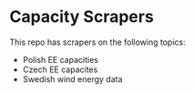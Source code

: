 # Capacity Scrapers

This repo has scrapers on the following topics:
* Polish EE capacities
* Czech EE capacites
* Swedish wind energy data